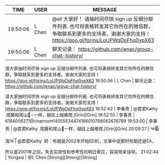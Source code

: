 TIME | USER | MESSAGE
--- | --- | ---
19:50:06 | L Chen | @all 大家好！ 请抽时间尽快 sign up 反细分邮件列表. 也可将表格转发其它你所在的微信群，争取联系到更多的支持者。谢谢大家的支持！https://goo.gl/forms/LoUPWgDpFhq0vpX63
19:50:06 | L Chen | 聊天记录： https://github.com/jenac/group-chat-history/请大家抽时间尽快 sign up 反细分邮件列表. 也可将表格转发其它你所在的微信群，争取联系到更多的支持者。谢谢大家的支持！https://goo.gl/forms/LoUPWgDpFhq0vpX63
19:50:06 | L Chen | 聊天记录： https://github.com/jenac/group-chat-history/请大家抽时间尽快 sign up 反细分邮件列表. 也可将表格转发其它你所在的微信群，争取联系到更多的支持者。谢谢大家的支持！https://goo.gl/forms/LoUPWgDpFhq0vpX63
19:52:42 | 李春贵 | @君君Kathy  爬藤和爬山🧗♀️一样，越往上越难爬.[Grin][Grin]
19:52:55 | 李春贵 | <sysmsg type="revokemsg"><revokemsg><session>6184008271@chatroom</session><oldmsgid>1455553447</oldmsgid><msgid>4166010788062676789</msgid><replacemsg><![CDATA["李春贵" has recalled a message.]]></replacemsg></revokemsg></sysmsg>
19:53:00 | 李春贵 | @君君Kathy  爬藤和爬山🧗一样，越往上越难爬.[Grin][Grin]
20:09:27 | ༄ོ看海༄ོ | @君君Kathy  转：布朗是2002年开始ED的，文章中说那时布朗还是EA，所以是2001年之前。失去实效性和参考性的明日黄花，容易带来误导。
21:02:44 | Yongxia | @L Chen [Strong][Strong][Strong]
